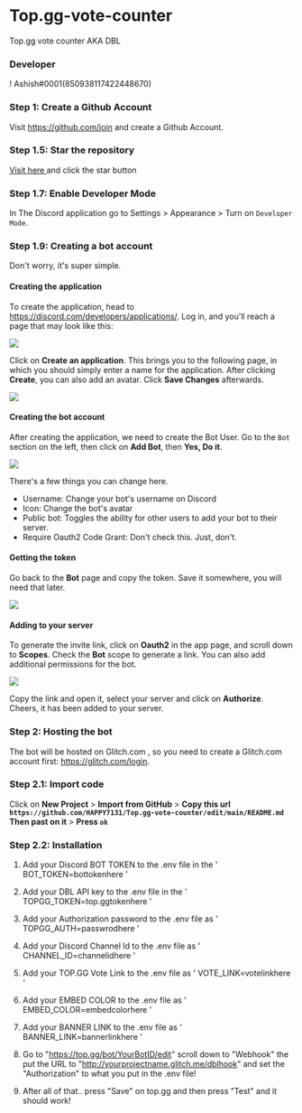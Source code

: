 # Top.gg-vote-counter
Top.gg vote counter AKA DBL



### Developer
ǃ                         Ashish#0001(850938117422448670)


### Step 1: Create a Github Account
Visit https://github.com/join and create a Github Account.

### Step 1.5: Star the repository
[Visit here ](https://github.com/HAPPY7131/Top.gg-vote-counter/stargazers) and click the star button


### Step 1.7: Enable Developer Mode
In The Discord application go to Settings > Appearance > Turn on `Developer Mode`.

### Step 1.9: Creating a bot account
Don't worry, it's super simple.
#### Creating the application
To create the application, head to https://discord.com/developers/applications/. Log in, and you'll reach a page that may look like this:

![](https://github.com/HAPPY7131/Top.gg-vote-counter/blob/main/assets/imgs/Screenshot%20(211).png?raw=true)

Click on **Create an application**. This brings you to the following page, in which you should simply enter a name for the application. After clicking **Create**, you can also add an avatar. Click **Save Changes** afterwards.

![](https://github.com/HAPPY7131/Top.gg-vote-counter/blob/main/assets/imgs/Screenshot%20(212).png?raw=true)

#### Creating the bot account
After creating the application, we need to create the Bot User. Go to the `Bot` section on the left, then click on **Add Bot**, then **Yes, Do it**.

![](https://github.com/HAPPY7131/Top.gg-vote-counter/blob/main/assets/imgs/Screenshot%20(213).png?raw=true)

There's a few things you can change here. 
- Username: Change your bot's username on Discord
- Icon: Change the bot's avatar
- Public bot: Toggles the ability for other users to add your bot to their server.
- Require Oauth2 Code Grant: Don't check this. Just, don't.

#### Getting the token
Go back to the **Bot** page and copy the token. Save it somewhere, you will need that later.

![](https://github.com/HAPPY7131/Top.gg-vote-counter/blob/main/assets/imgs/Screenshot%20(214).jpg?raw=true)

#### Adding to your server
To generate the invite link, click on **Oauth2** in the app page, and scroll down to **Scopes**. Check the **Bot** scope to generate a link. You can also add additional permissions for the bot.

![](https://github.com/HAPPY7131/Top.gg-vote-counter/blob/main/assets/imgs/Screenshot%20(215).png?raw=true)

Copy the link and open it, select your server and click on **Authorize**. Cheers, it has been added to your server.

### Step 2: Hosting the bot
The bot will be hosted on Glitch.com , so you need to create a Glitch.com account first: https://glitch.com/login.

### Step 2.1: Import code
Click on **New Project** > **Import from GitHub** > **Copy this url `https://github.com/HAPPY7131/Top.gg-vote-counter/edit/main/README.md` Then past on it** > **Press `ok`**

### Step 2.2: Installation
1. Add your Discord BOT TOKEN to the .env file in the ' BOT_TOKEN=bottokenhere '

2. Add your DBL API key to the .env file in the ' TOPGG_TOKEN=top.ggtokenhere '

3. Add your Authorization password to the .env file as ' TOPGG_AUTH=passwrodhere '

4. Add your Discord Channel Id to the .env file as ' CHANNEL_ID=channelidhere '

5. Add your TOP.GG Vote Link to the .env file as ' VOTE_LINK=votelinkhere '

6. Add your EMBED COLOR to the .env file as ' EMBED_COLOR=embedcolorhere '

7. Add your BANNER LINK to the .env file as ' BANNER_LINK=bannerlinkhere '

8. Go to "https://top.gg/bot/YourBotID/edit" scroll down to "Webhook" the put the URL to "http://yourprojectname.glitch.me/dblhook" and set the "Authorization" to what you put in the .env file!

9. After all of that.. press "Save" on top.gg and then press "Test" and it should work!


